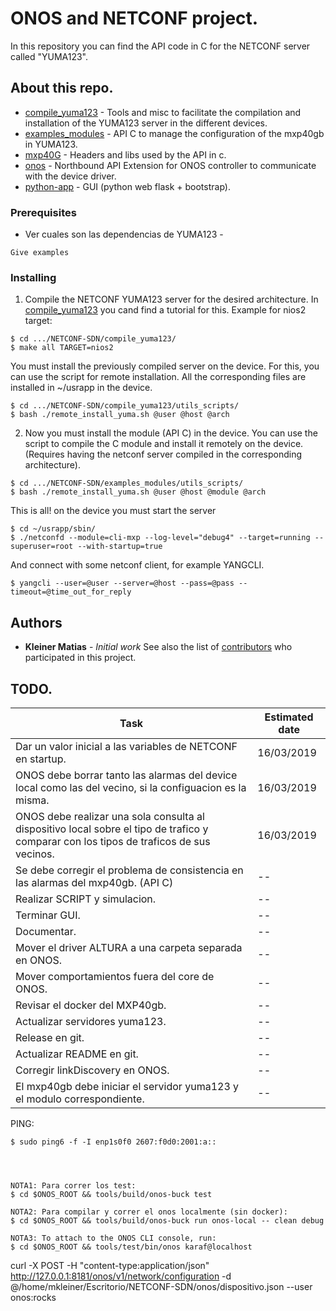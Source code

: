 # ONOS and NETCONF project.
In this repository you can find the API code in C for the NETCONF server called "YUMA123".

## About this repo.

* [compile_yuma123](https://github.com/ragnar-l/NETCONF-SDN/tree/master/compile_yuma123) - Tools and misc to facilitate the compilation and installation of the YUMA123 server in the different devices.
* [examples_modules](https://github.com/ragnar-l/NETCONF-SDN/tree/master/examples_modules) - API C to manage the configuration of the mxp40gb in YUMA123.
* [mxp40G](https://github.com/ragnar-l/NETCONF-SDN/tree/master/mxp40G) - Headers and libs used by the API in c.
* [onos](https://github.com/ragnar-l/NETCONF-SDN/tree/master/onos) - Northbound API Extension for ONOS controller to communicate with the device driver.
* [python-app](https://github.com/ragnar-l/NETCONF-SDN/tree/master/python-app) - GUI (python web flask + bootstrap).


### Prerequisites

 - Ver cuales son las dependencias de YUMA123 - 

```
Give examples
```

### Installing

1) Compile the NETCONF YUMA123 server for the desired architecture. In [compile_yuma123](https://github.com/ragnar-l/NETCONF-SDN/tree/master/compile_yuma123) you cand find a tutorial for this.
Example for nios2 target:

```
$ cd .../NETCONF-SDN/compile_yuma123/
$ make all TARGET=nios2
```

You must install the previously compiled server on the device. For this, you can use the script for remote installation. All the corresponding files are installed in ~/usrapp in the device.

```
$ cd .../NETCONF-SDN/compile_yuma123/utils_scripts/
$ bash ./remote_install_yuma.sh @user @host @arch
```

2) Now you must install the module (API C) in the device. You can use the script to compile the C module and install it remotely on the device. (Requires having the netconf server compiled in the corresponding architecture). 

```
$ cd .../NETCONF-SDN/examples_modules/utils_scripts/
$ bash ./remote_install_yuma.sh @user @host @module @arch
```

This is all! on the device you must start the server

```
$ cd ~/usrapp/sbin/
$ ./netconfd --module=cli-mxp --log-level="debug4" --target=running --superuser=root --with-startup=true
```

And connect with some netconf client, for example YANGCLI.
```
$ yangcli --user=@user --server=@host --pass=@pass --timeout=@time_out_for_reply
```

## Authors

* **Kleiner Matias** - *Initial work* 
See also the list of [contributors](https://github.com/ragnar-l/NETCONF-SDN/graphs/contributors) who participated in this project.


## TODO. 

| Task | Estimated date |
| ------ | ------ |
| Dar un valor inicial a las variables de NETCONF en startup. | 16/03/2019 |
| ONOS debe borrar tanto las alarmas del device local como las del vecino, si la configuacion es la misma. | 16/03/2019 |
| ONOS debe realizar una sola consulta al dispositivo local sobre el tipo de trafico y comparar con los tipos de traficos de sus vecinos. | 16/03/2019 |
| Se debe corregir el problema de consistencia en las alarmas del mxp40gb. (API C) | -- |
| Realizar SCRIPT y simulacion. | -- |
| Terminar GUI. | -- |
| Documentar. | -- |
| Mover el driver ALTURA a una carpeta separada en ONOS. | -- |
| Mover comportamientos fuera del core de ONOS. | -- |
| Revisar el docker del MXP40gb. | -- |
| Actualizar servidores yuma123. | -- |
| Release en git. | -- |
| Actualizar README en git. | -- |
| Corregir linkDiscovery en ONOS. | -- |
| El mxp40gb debe iniciar el servidor yuma123 y el modulo correspondiente. | -- |

PING:

    $ sudo ping6 -f -I enp1s0f0 2607:f0d0:2001:a::
    
    
    

    NOTA1: Para correr los test:
    $ cd $ONOS_ROOT && tools/build/onos-buck test

    NOTA2: Para compilar y correr el onos localmente (sin docker):
    $ cd $ONOS_ROOT && tools/build/onos-buck run onos-local -- clean debug

    NOTA3: To attach to the ONOS CLI console, run:
    $ cd $ONOS_ROOT && tools/test/bin/onos karaf@localhost

curl -X POST -H "content-type:application/json" http://127.0.0.1:8181/onos/v1/network/configuration -d @/home/mkleiner/Escritorio/NETCONF-SDN/onos/dispositivo.json --user onos:rocks


